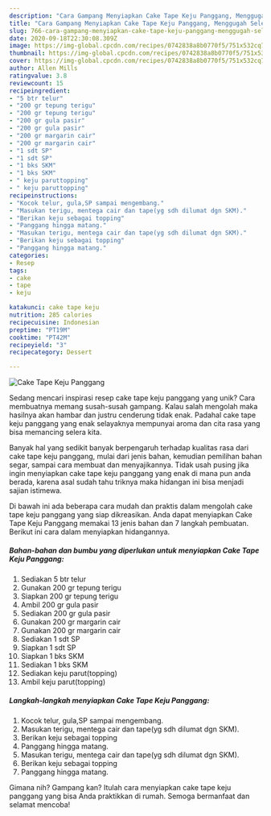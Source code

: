 ```yaml
---
description: "Cara Gampang Menyiapkan Cake Tape Keju Panggang, Menggugah Selera"
title: "Cara Gampang Menyiapkan Cake Tape Keju Panggang, Menggugah Selera"
slug: 766-cara-gampang-menyiapkan-cake-tape-keju-panggang-menggugah-selera
date: 2020-09-18T22:30:08.309Z
image: https://img-global.cpcdn.com/recipes/0742838a8b0770f5/751x532cq70/cake-tape-keju-panggang-foto-resep-utama.jpg
thumbnail: https://img-global.cpcdn.com/recipes/0742838a8b0770f5/751x532cq70/cake-tape-keju-panggang-foto-resep-utama.jpg
cover: https://img-global.cpcdn.com/recipes/0742838a8b0770f5/751x532cq70/cake-tape-keju-panggang-foto-resep-utama.jpg
author: Allen Mills
ratingvalue: 3.8
reviewcount: 15
recipeingredient:
- "5 btr telur"
- "200 gr tepung terigu"
- "200 gr tepung terigu"
- "200 gr gula pasir"
- "200 gr gula pasir"
- "200 gr margarin cair"
- "200 gr margarin cair"
- "1 sdt SP"
- "1 sdt SP"
- "1 bks SKM"
- "1 bks SKM"
- " keju paruttopping"
- " keju paruttopping"
recipeinstructions:
- "Kocok telur, gula,SP sampai mengembang."
- "Masukan terigu, mentega cair dan tape(yg sdh dilumat dgn SKM)."
- "Berikan keju sebagai topping"
- "Panggang hingga matang."
- "Masukan terigu, mentega cair dan tape(yg sdh dilumat dgn SKM)."
- "Berikan keju sebagai topping"
- "Panggang hingga matang."
categories:
- Resep
tags:
- cake
- tape
- keju

katakunci: cake tape keju 
nutrition: 285 calories
recipecuisine: Indonesian
preptime: "PT19M"
cooktime: "PT42M"
recipeyield: "3"
recipecategory: Dessert

---
```



![Cake Tape Keju Panggang](https://img-global.cpcdn.com/recipes/0742838a8b0770f5/751x532cq70/cake-tape-keju-panggang-foto-resep-utama.jpg)

Sedang mencari inspirasi resep cake tape keju panggang yang unik? Cara membuatnya memang susah-susah gampang. Kalau salah mengolah maka hasilnya akan hambar dan justru cenderung tidak enak. Padahal cake tape keju panggang yang enak selayaknya mempunyai aroma dan cita rasa yang bisa memancing selera kita.

Banyak hal yang sedikit banyak berpengaruh terhadap kualitas rasa dari cake tape keju panggang, mulai dari jenis bahan, kemudian pemilihan bahan segar, sampai cara membuat dan menyajikannya. Tidak usah pusing jika ingin menyiapkan cake tape keju panggang yang enak di mana pun anda berada, karena asal sudah tahu triknya maka hidangan ini bisa menjadi sajian istimewa.




Di bawah ini ada beberapa cara mudah dan praktis dalam mengolah cake tape keju panggang yang siap dikreasikan. Anda dapat menyiapkan Cake Tape Keju Panggang memakai 13 jenis bahan dan 7 langkah pembuatan. Berikut ini cara dalam menyiapkan hidangannya.

<!--inarticleads1-->

##### Bahan-bahan dan bumbu yang diperlukan untuk menyiapkan Cake Tape Keju Panggang:

1. Sediakan 5 btr telur
1. Gunakan 200 gr tepung terigu
1. Siapkan 200 gr tepung terigu
1. Ambil 200 gr gula pasir
1. Sediakan 200 gr gula pasir
1. Gunakan 200 gr margarin cair
1. Gunakan 200 gr margarin cair
1. Sediakan 1 sdt SP
1. Siapkan 1 sdt SP
1. Siapkan 1 bks SKM
1. Sediakan 1 bks SKM
1. Sediakan  keju parut(topping)
1. Ambil  keju parut(topping)




<!--inarticleads2-->

##### Langkah-langkah menyiapkan Cake Tape Keju Panggang:

1. Kocok telur, gula,SP sampai mengembang.
1. Masukan terigu, mentega cair dan tape(yg sdh dilumat dgn SKM).
1. Berikan keju sebagai topping
1. Panggang hingga matang.
1. Masukan terigu, mentega cair dan tape(yg sdh dilumat dgn SKM).
1. Berikan keju sebagai topping
1. Panggang hingga matang.




Gimana nih? Gampang kan? Itulah cara menyiapkan cake tape keju panggang yang bisa Anda praktikkan di rumah. Semoga bermanfaat dan selamat mencoba!
